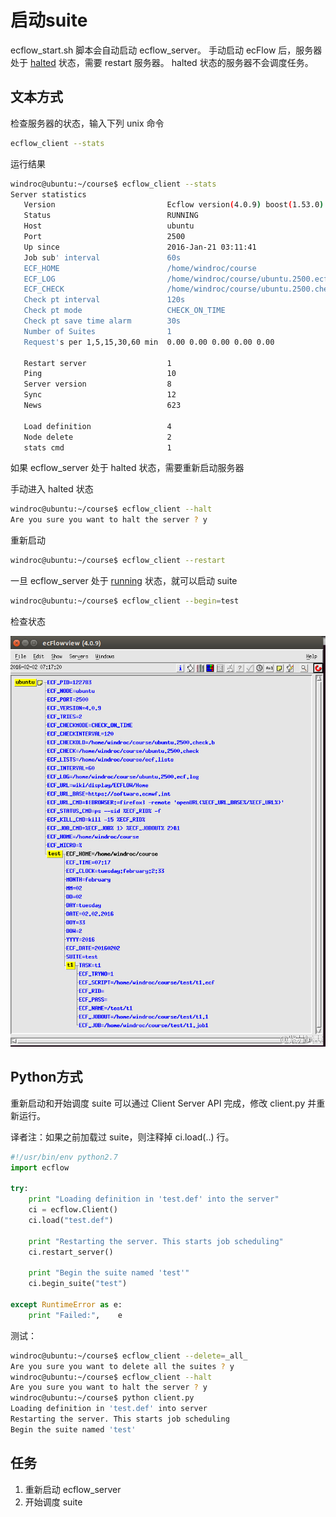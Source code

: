 # 启动suite

ecflow_start.sh 脚本会自动启动 ecflow_server。
手动启动 ecFlow 后，服务器处于 [halted](https://software.ecmwf.int/wiki/display/ECFLOW/Glossary#term-halted) 状态，需要 restart 服务器。
halted 状态的服务器不会调度任务。

## 文本方式

检查服务器的状态，输入下列 unix 命令

```bash
ecflow_client --stats
```

运行结果

```bash
windroc@ubuntu:~/course$ ecflow_client --stats
Server statistics
   Version                         Ecflow version(4.0.9) boost(1.53.0) compiler(gcc 4.9.2) protocol(TEXT_ARCHIVE) Compiled on Jan 12 2016 05:57:30
   Status                          RUNNING
   Host                            ubuntu
   Port                            2500
   Up since                        2016-Jan-21 03:11:41
   Job sub' interval               60s
   ECF_HOME                        /home/windroc/course
   ECF_LOG                         /home/windroc/course/ubuntu.2500.ecf.log
   ECF_CHECK                       /home/windroc/course/ubuntu.2500.check
   Check pt interval               120s
   Check pt mode                   CHECK_ON_TIME
   Check pt save time alarm        30s
   Number of Suites                1
   Request's per 1,5,15,30,60 min  0.00 0.00 0.00 0.00 0.00

   Restart server                  1
   Ping                            10
   Server version                  8
   Sync                            12
   News                            623

   Load definition                 4
   Node delete                     2
   stats cmd                       1
```

如果 ecflow_server 处于 halted 状态，需要重新启动服务器

手动进入 halted 状态

```bash
windroc@ubuntu:~/course$ ecflow_client --halt
Are you sure you want to halt the server ? y
```

重新启动

```bash
windroc@ubuntu:~/course$ ecflow_client --restart
```

一旦 ecflow_server 处于 [running](https://software.ecmwf.int/wiki/display/ECFLOW/Glossary#term-running) 状态，就可以启动 suite

```bash
windroc@ubuntu:~/course$ ecflow_client --begin=test
```

检查状态

![](./asset/ecflowview-start-suite.jpg)

## Python方式

重新启动和开始调度 suite 可以通过 Client Server API 完成，修改 client.py 并重新运行。

译者注：如果之前加载过 suite，则注释掉 ci.load(..) 行。

```python
#!/usr/bin/env python2.7
import ecflow

try:
    print "Loading definition in 'test.def' into the server"
    ci = ecflow.Client()
    ci.load("test.def")

    print "Restarting the server. This starts job scheduling"
    ci.restart_server()

    print "Begin the suite named 'test'"
    ci.begin_suite("test")

except RuntimeError as e:
    print "Failed:",    e
```

测试：

```bash
windroc@ubuntu:~/course$ ecflow_client --delete=_all_
Are you sure you want to delete all the suites ? y
windroc@ubuntu:~/course$ ecflow_client --halt
Are you sure you want to halt the server ? y
windroc@ubuntu:~/course$ python client.py
Loading definition in 'test.def' into server
Restarting the server. This starts job scheduling
Begin the suite named 'test'
```

## 任务

1. 重新启动 ecflow_server
2. 开始调度 suite
